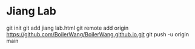# Jiang Lab
git init
git add jiang lab.html
git remote add origin https://github.com/BoilerWang/BoilerWang.github.io.git
git push -u origin main
